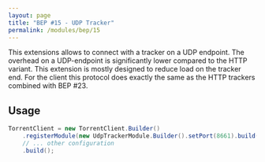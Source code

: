 ```yaml
---
layout: page
title: "BEP #15 - UDP Tracker"
permalink: /modules/bep/15
---
```

This extensions allows to connect with a tracker on a UDP endpoint. The overhead on a UDP-endpoint is significantly lower compared to the HTTP variant.
This extension is mostly designed to reduce load on the tracker end. For the client this protocol does exactly the same as the HTTP trackers combined with
BEP #23.

## Usage

```java
TorrentClient = new TorrentClient.Builder()
    .registerModule(new UdpTrackerModule.Builder().setPort(8661).build())
    // ... other configuration
    .build();
```
